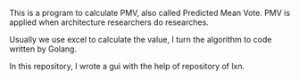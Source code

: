 This is a program to calculate PMV, also called Predicted Mean Vote. PMV is applied when architecture researchers do researches. 

Usually we use excel to calculate the value, I turn the algorithm to code written by Golang.

In this repository, I wrote a gui with the help of repository of lxn.